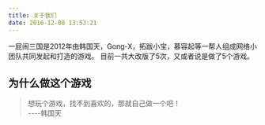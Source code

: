 ```yaml
---
title: 关于我们
date: 2016-12-08 13:53:21
---
```

一屁闹三国是2012年由韩国天，Gong-X，拓跋小宝，慕容起等一帮人组成网络小团队共同发起和打造的游戏。
目前一共大改版了5次，又或者说是做了5个游戏。

## 为什么做这个游戏
> 想玩个游戏，找不到喜欢的，那就自己做一个吧！  
    ----韩国天
